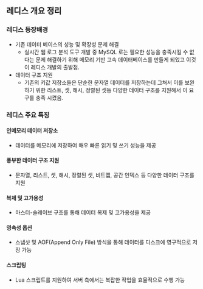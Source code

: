 ## 레디스 개요 정리

### 레디스 등장배경
- 기존 데이터 베이스의 성능 및 확장성 문제 해결
    - 실시간 웹 로그 분석 도구 개발 중 MySQL 로는 필요한 성능을 충족시킬 수 없다는 문제 해결하기 위해 메모리 기반 고속 데이터베이스를 만들게 되었고 이것이 레디스 개발의 출발점.
- 데이터 구조 지원
    - 기존의 키값 저장소들은 단순한 문자열 데이터를 저장하는데 그쳐서 이를 보완하기 위한 리스트, 셋, 해시, 정렬된 셋등 다양한 데이터 구조를 지원해서 이 요구를 충족 시켰음.   

### 레디스 주요 특징
#### 인메모리 데이터 저장소
- 데이터를 메모리에 저장하여 매우 빠른 읽기 및 쓰기 성능을 제공
#### 풍부한 데이터 구조 지원
- 문자열, 리스트, 셋, 해시, 정렬된 셋, 비트맵, 공간 인덱스 등 다양한 데이터 구조를 지원
#### 복제 및 고가용성
- 마스터-슬레이브 구조를 통해 데이터 복제 및 고가용성을 제공
#### 영속성 옵션
- 스냅샷 및 AOF(Append Only File) 방식을 통해 데이터를 디스크에 영구적으로 저장 가능
#### 스크립팅
- Lua 스크립트를 지원하여 서버 측에서는 복잡한 작업을 효율적으로 수행 가능    
